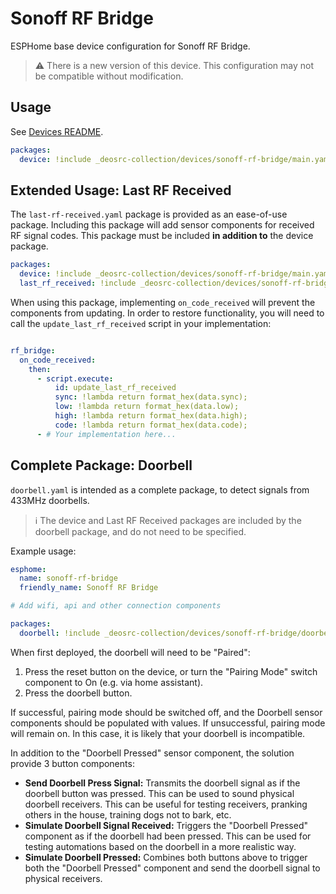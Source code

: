 # Sonoff RF Bridge

ESPHome base device configuration for Sonoff RF Bridge.

> :warning: There is a new version of this device. This configuration may not be compatible without modification.

## Usage

See [Devices README](../README.md).

```yaml
packages:
  device: !include _deosrc-collection/devices/sonoff-rf-bridge/main.yaml
```

## Extended Usage: Last RF Received

The `last-rf-received.yaml` package is provided as an ease-of-use package. Including this package will add sensor components for received RF signal codes. This package must be included **in addition to** the device package.

```yaml
packages:
  device: !include _deosrc-collection/devices/sonoff-rf-bridge/main.yaml
  last_rf_received: !include _deosrc-collection/devices/sonoff-rf-bridge/last-rf-received.yaml
```

When using this package, implementing `on_code_received` will prevent the components from updating. In order to restore functionality, you will need to call the `update_last_rf_received` script in your implementation:

```yaml

rf_bridge:
  on_code_received:
    then:
      - script.execute:
          id: update_last_rf_received
          sync: !lambda return format_hex(data.sync);
          low: !lambda return format_hex(data.low);
          high: !lambda return format_hex(data.high);
          code: !lambda return format_hex(data.code);
      - # Your implementation here...
```

## Complete Package: Doorbell

`doorbell.yaml` is intended as a complete package, to detect signals from 433MHz doorbells.

> :information_source: The device and Last RF Received packages are included by the doorbell package, and do not need to be specified.

Example usage:

```yaml
esphome:
  name: sonoff-rf-bridge
  friendly_name: Sonoff RF Bridge

# Add wifi, api and other connection components

packages:
  doorbell: !include _deosrc-collection/devices/sonoff-rf-bridge/doorbell.yaml
```

When first deployed, the doorbell will need to be "Paired":

1. Press the reset button on the device, or turn the "Pairing Mode" switch component to On (e.g. via home assistant).
1. Press the doorbell button.

If successful, pairing mode should be switched off, and the Doorbell sensor components should be populated with values. If unsuccessful, pairing mode will remain on. In this case, it is likely that your doorbell is incompatible.

In addition to the "Doorbell Pressed" sensor component, the solution provide 3 button components:

- **Send Doorbell Press Signal:** Transmits the doorbell signal as if the doorbell button was pressed. This can be used to sound physical doorbell receivers. This can be useful for testing receivers, pranking others in the house, training dogs not to bark, etc.
- **Simulate Doorbell Signal Received:** Triggers the "Doorbell Pressed" component as if the doorbell had been pressed. This can be used for testing automations based on the doorbell in a more realistic way.
- **Simulate Doorbell Pressed:** Combines both buttons above to trigger both the "Doorbell Pressed" component and send the doorbell signal to physical receivers.

